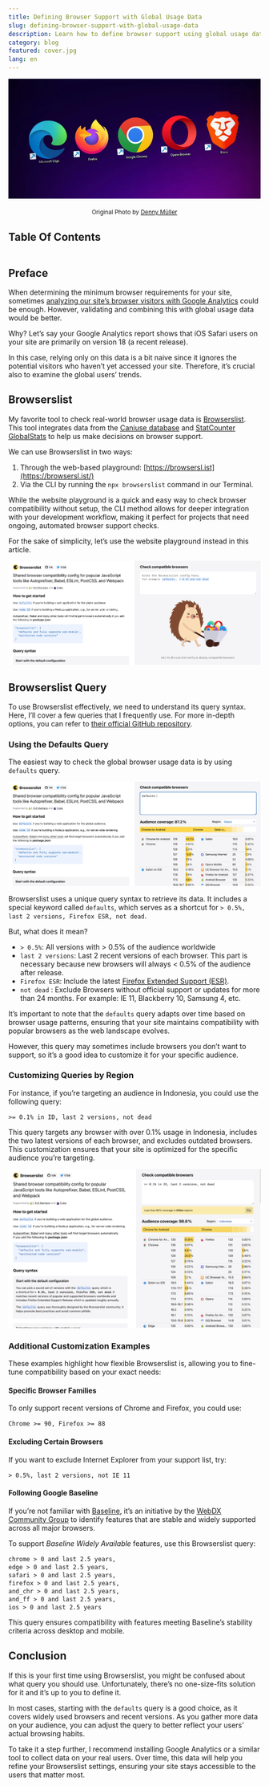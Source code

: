 ```yaml
---
title: Defining Browser Support with Global Usage Data
slug: defining-browser-support-with-global-usage-data
description: Learn how to define browser support using global usage data and Browserslist, ensuring compatibility across major browsers
category: blog
featured: cover.jpg
lang: en
---
```


<img src="cover.jpg" alt="Set Minimum Browser Versions for Your Site" />

<p align="center"><small><span>Original Photo by <a href="https://unsplash.com/photos/logo-JySoEnr-eOg?utm_content=creditShareLink&utm_medium=referral&utm_source=unsplash" target="_blank" rel="noopener">Denny Müller</a></span></small></p>

## Table Of Contents

```toc

```

## Preface

When determining the minimum browser requirements for your site, sometimes [analyzing our site’s browser visitors with Google Analytics](/en/how-to-analyze-browser-visitors-with-google-analytics-4/) could be enough. However, validating and combining this with global usage data would be better.

Why? Let’s say your Google Analytics report shows that iOS Safari users on your site are primarily on version 18 (a recent release).

In this case, relying only on this data is a bit naive since it ignores the potential visitors who haven’t yet accessed your site. Therefore, it’s crucial also to examine the global users’ trends.

## Browserslist

My favorite tool to check real-world browser usage data is [Browserslist](https://github.com/browserslist/browserslist). This tool integrates data from the [Caniuse database](https://caniuse.com/) and [StatCounter GlobalStats](http://gs.statcounter.com/) to help us make decisions on browser support.

We can use Browserslist in two ways:

1. Through the web-based playground: [https://browsersl.ist](https://browsersl.ist/)
2. Via the CLI by running the `npx browserslist` command in our Terminal.

While the website playground is a quick and easy way to check browser compatibility without setup, the CLI method allows for deeper integration with your development workflow, making it perfect for projects that need ongoing, automated browser support checks.

For the sake of simplicity, let’s use the website playground instead in this article.

![Browserslist Homepage](images/browserslist-homepage.png)

## Browserslist Query

To use Browserslist effectively, we need to understand its query syntax. Here, I’ll cover a few queries that I frequently use. For more in-depth options, you can refer to [their official GitHub repository](https://github.com/browserslist/browserslist?tab=readme-ov-file#query-composition).

### Using the Defaults Query

The easiest way to check the global browser usage data is by using `defaults` query.

![Browserslist Defaults Keyword](images/browserslist-defaults-keyword.png)

Browserslist uses a unique query syntax to retrieve its data. It includes a special keyword called `defaults`, which serves as a shortcut for `> 0.5%, last 2 versions, Firefox ESR, not dead`.

But, what does it mean?

- `> 0.5%`: All versions with > 0.5% of the audience worldwide
- `last 2 versions`: Last 2 recent versions of each browser. This part is necessary because new browsers will always < 0.5% of the audience after release.
- `Firefox ESR`: Include the latest [Firefox Extended Support (ESR)](https://support.mozilla.org/en-US/kb/firefox-esr-release-cycle#:~:text=Firefox%20offers%20an%20Extended%20Support,extended%20support%20for%20mass%20deployments.).
- `not dead` : Exclude Browsers without official support or updates for more than 24 months. For example: IE 11, Blackberry 10, Samsung 4, etc.

It’s important to note that the `defaults` query adapts over time based on browser usage patterns, ensuring that your site maintains compatibility with popular browsers as the web landscape evolves.

However, this query may sometimes include browsers you don’t want to support, so it’s a good idea to customize it for your specific audience.

### Customizing Queries by Region

For instance, if you’re targeting an audience in Indonesia, you could use the following query:

```
>= 0.1% in ID, last 2 versions, not dead
```

This query targets any browser with over 0.1% usage in Indonesia, includes the two latest versions of each browser, and excludes outdated browsers. This customization ensures that your site is optimized for the specific audience you’re targeting.

![Browserslist Region Keyword](images/browserslist-region-keyword.png)

### Additional Customization Examples

These examples highlight how flexible Browserslist is, allowing you to fine-tune compatibility based on your exact needs:

#### Specific Browser Families

To only support recent versions of Chrome and Firefox, you could use:

```
Chrome >= 90, Firefox >= 88
```

#### Excluding Certain Browsers

If you want to exclude Internet Explorer from your support list, try:

```
> 0.5%, last 2 versions, not IE 11
```

#### Following Google Baseline

If you’re not familiar with [Baseline](https://web.dev/baseline), it’s an initiative by the [WebDX Community Group](https://www.w3.org/community/webdx/) to identify features that are stable and widely supported across all major browsers.

To support _Baseline Widely Available_ features, use this Browserslist query:

```
chrome > 0 and last 2.5 years,
edge > 0 and last 2.5 years,
safari > 0 and last 2.5 years,
firefox > 0 and last 2.5 years,
and_chr > 0 and last 2.5 years,
and_ff > 0 and last 2.5 years,
ios > 0 and last 2.5 years
```

This query ensures compatibility with features meeting Baseline’s stability criteria across desktop and mobile.

## Conclusion

If this is your first time using Browserslist, you might be confused about what query you should use. Unfortunately, there’s no one-size-fits solution for it and it’s up to you to define it.

In most cases, starting with the `defaults` query is a good choice, as it covers widely used browsers and recent versions. As you gather more data on your audience, you can adjust the query to better reflect your users’ actual browsing habits.

To take it a step further, I recommend installing Google Analytics or a similar tool to collect data on your real users. Over time, this data will help you refine your Browserslist settings, ensuring your site stays accessible to the users that matter most.
